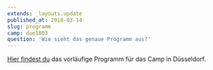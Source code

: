 ```yaml
---
extends: _layouts.update
published_at: 2018-03-14
slug: programm
camp: due1803
question: 'Wie sieht das genaue Programm aus?'
---
```


<a href="/files/due1803-plan.pdf" target="_blank">Hier findest du</a> das vorläufige Programm für das Camp in Düsseldorf. 
